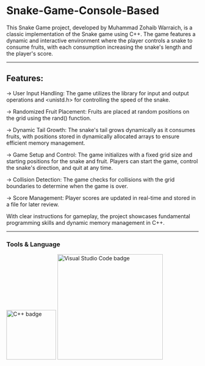 # Snake-Game-Console-Based
This Snake Game project, developed by Muhammad Zohaib Warraich, is a classic implementation of the Snake game using C++. The game features a dynamic and interactive environment where the player controls a snake to consume fruits, with each consumption increasing the snake's length and the player's score.

---
## Features:
-> User Input Handling: 
                      The game utilizes the <iostream> library for input and output operations and <unistd.h> for controlling the speed of the snake.
                      
-> Randomized Fruit Placement: 
                            Fruits are placed at random positions on the grid using the rand() function.

-> Dynamic Tail Growth: 
                      The snake's tail grows dynamically as it consumes fruits, with positions stored in dynamically allocated arrays to ensure efficient memory management.

-> Game Setup and Control: 
                        The game initializes with a fixed grid size and starting positions for the snake and fruit. Players can start the game, control the snake's direction, and quit at any time.

-> Collision Detection: 
                      The game checks for collisions with the grid boundaries to determine when the game is over.

-> Score Management: 
                  Player scores are updated in real-time and stored in a file for later review.

With clear instructions for gameplay, the project showcases fundamental programming skills and dynamic memory management in C++.

---
### Tools & Language
<img src="https://img.shields.io/badge/C++-00599C?style=flat&logo=cplusplus&logoColor=white" alt="C++ badge" style="width: 130px; height: auto;">     <img src="https://img.shields.io/badge/Visual%20Studio%20Code-1E6EBF?style=flat&logo=visualstudiocode&logoColor=white" alt="Visual Studio Code badge" style="width: 276px; height: auto;">



